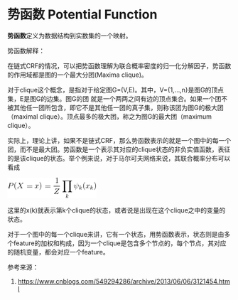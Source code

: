 # 势函数 Potential Function

**势函数**定义为数据结构到实数集的一个映射。

势函数解释：

在链式CRF的情况，可以把势函数理解为联合概率密度的归一化分解因子，势函数的作用域都是图的一个最大分团(Maxima clique)。 

对于clique这个概念，是指对于给定图G=(V,E)。其中，V={1,…,n}是图G的顶点集，E是图G的边集。图G的团 就是一个两两之间有边的顶点集合。如果一个团不被其他任一团所包含，即它不是其他任一团的真子集，则称该团为图G的极大团（maximal clique）。顶点最多的极大团，称之为图G的最大团（maximum clique）。

实际上，理论上讲，如果不是链式CRF，那么势函数表示的就是一个图中的每一个团，而不是最大团。势函数是一个表示其对应的clique状态的非负实值函数，表征的是该clique的状态。举个例来说，对于马尔可夫网络来说，其联合概率分布可以看成


![](势函数.gif)


这里的x(k)就表示第k个clique的状态，或者说是出现在这个clique之中的变量的状态。

对于一个图中的每一个clique来讲，它有一个状态，用势函数表示，状态则是由多个feature的加权和构成，因为一个clique是包含多个节点的，每个节点，其对应的随机变量，都会对应一个feature。

参考来源：

1. https://www.cnblogs.com/549294286/archive/2013/06/06/3121454.html